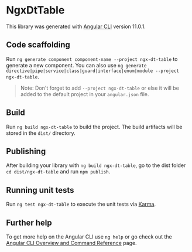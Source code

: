 # NgxDtTable

This library was generated with [Angular CLI](https://github.com/angular/angular-cli) version 11.0.1.

## Code scaffolding

Run `ng generate component component-name --project ngx-dt-table` to generate a new component. You can also use `ng generate directive|pipe|service|class|guard|interface|enum|module --project ngx-dt-table`.
> Note: Don't forget to add `--project ngx-dt-table` or else it will be added to the default project in your `angular.json` file. 

## Build

Run `ng build ngx-dt-table` to build the project. The build artifacts will be stored in the `dist/` directory.

## Publishing

After building your library with `ng build ngx-dt-table`, go to the dist folder `cd dist/ngx-dt-table` and run `npm publish`.

## Running unit tests

Run `ng test ngx-dt-table` to execute the unit tests via [Karma](https://karma-runner.github.io).

## Further help

To get more help on the Angular CLI use `ng help` or go check out the [Angular CLI Overview and Command Reference](https://angular.io/cli) page.
